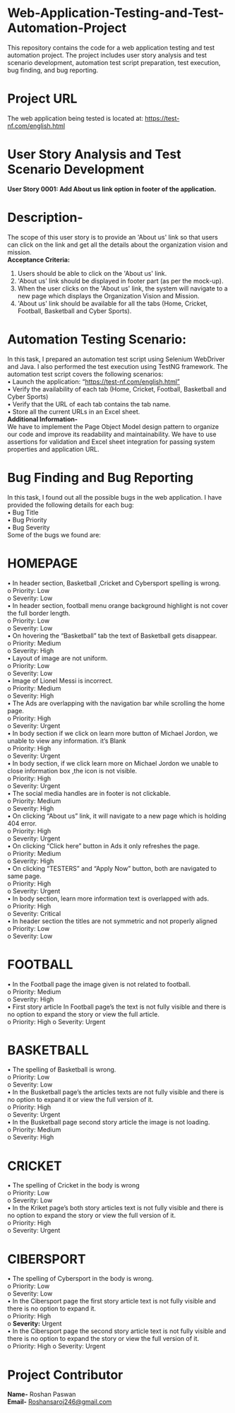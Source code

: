 # Web-Application-Testing-and-Test-Automation-Project
This repository contains the code for a web application testing and test automation project. The project includes user story analysis and test scenario development, automation test script preparation, test execution, bug finding, and bug reporting.
# Project URL  
The web application being tested is located at: https://test-nf.com/english.html  
# User Story Analysis and Test Scenario Development  
**User Story 0001: Add About us link option in footer of the application.**
# Description-  
The scope of this user story is to provide an 'About us' link so that users can click on the link and get all the details about the organization vision and mission.  
**Acceptance Criteria:**
1.	Users should be able to click on the 'About us' link.  
2.	'About us' link should be displayed in footer part (as per the mock-up).  
3.	When the user clicks on the 'About us' link, the system will navigate to a new page which displays the Organization Vision and Mission.  
4.	'About us' link should be available for all the tabs (Home, Cricket, Football, Basketball and Cyber Sports).  
# Automation Testing Scenario:  
In this task, I prepared an automation test script using Selenium WebDriver and Java. I  also performed the test execution using TestNG framework. The automation test script covers the following scenarios:  
•	Launch the application: “https://test-nf.com/english.html”  
•	Verify the availability of each tab (Home, Cricket, Football, Basketball and Cyber Sports)  
•	Verify that the URL of each tab contains the tab name.  
•	Store all the current URLs in an Excel sheet.  
**Additional Information-**  
We have to implement the Page Object Model design pattern to organize our code and improve its readability and maintainability. We have to use assertions for  validation and Excel sheet integration for passing system properties and application URL.  


# Bug Finding and Bug Reporting  
In this task, I found out all the possible bugs in the web application. I have provided the following details for each bug:  
•	Bug Title  
•	Bug Priority  
•	Bug Severity  
Some of the bugs we found are:   
# HOMEPAGE  
•	In header section, Basketball ,Cricket and Cybersport spelling is wrong.  
o	Priority: Low  
o	Severity: Low  
•	In header section, football menu orange background highlight is not cover the full border length.  
o	Priority: Low  
o	Severity: Low  
•	On hovering the “Basketball” tab the text of Basketball gets disappear.  
o	Priority: Medium  
o	Severity: High  
•	Layout of image are not uniform.  
o	Priority: Low  
o	Severity: Low  
•	Image of Lionel Messi is incorrect.  
o	Priority: Medium  
o	Severity: High  
•	The Ads are overlapping with the navigation bar while scrolling the home page.  
o	Priority: High  
o	Severity: Urgent  
•	In body section if we click on learn more button of Michael Jordon, we unable to view any information. it’s Blank  
o	Priority: High  
o	Severity: Urgent  
•	In body section, if we click learn more on Michael Jordon we unable to close information box ,the icon is not visible.  
o	Priority: High  
o	Severity: Urgent  
•	The social media handles are in footer is not clickable.  
o	Priority: Medium  
o	Severity: High  
•	On clicking “About us” link, it will navigate to a new page which is holding 404 error.  
o	Priority: High  
o	Severity: Urgent  
•	On clicking “Click here” button in Ads it only refreshes the page.  
o	Priority: Medium  
o	Severity: High  
•	On clicking “TESTERS” and “Apply Now” button, both are navigated to same page.  
o	Priority: High  
o	Severity: Urgent  
•	In body section, learn more information text is overlapped with ads.  
o	Priority: High  
o	Severity: Critical  
•	In header section the titles are not symmetric and not properly aligned  
o	Priority: Low  
o	Severity: Low 
# FOOTBALL  
•	In the Football page the image given is not related to football.  
o	Priority: Medium  
o	Severity: High  
•	First story article In Football page’s the text is not fully visible and there is no option to expand the story or view the full article.  
o	Priority: High 
o	Severity: Urgent  
# BASKETBALL  
•	The spelling of Basketball is wrong.  
o	Priority: Low  
o	Severity: Low  
•	In the Busketball page’s the articles texts are not fully visible and there is no option to expand it or view the full version of it.  
o	Priority: High  
o	Severity: Urgent  
•	In the Busketball page second story article the image is not loading.  
o	Priority: Medium  
o	Severity: High  
# CRICKET
•	The spelling of Cricket in the body is wrong  
o	Priority: Low  
o	Severity: Low  
•	In the Kriket page’s both story articles text is not fully visible and there is no option to expand the story or view the full version of it.  
o	Priority: High  
o	Severity: Urgent  
# CIBERSPORT  
•	The spelling of Cybersport in the body is wrong.  
o	Priority: Low  
o	Severity: Low  
•	In the Cibersport page the first story article text is not fully visible and there is no option to expand it.  
o	Priority: High  
o	**Severity:** Urgent  
•	In the Cibersport page the second story article text is not fully visible and there is no option to expand the story or view the full version of it.  
o	Priority: High
o	Severity: Urgent  

# Project Contributor  
**Name-** Roshan Paswan  
**Email-** Roshansaroj246@gmail.com
